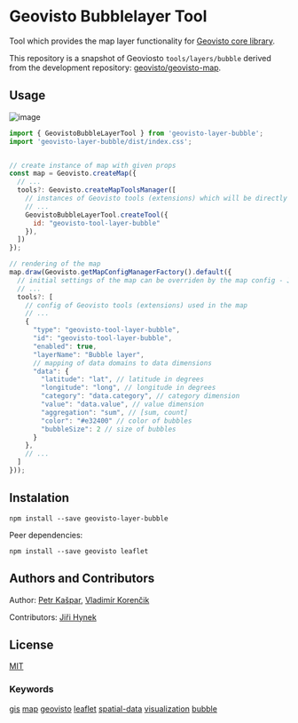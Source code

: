 # Geovisto Bubblelayer Tool

Tool which provides the map layer functionality for [Geovisto core library](https://github.com/geovisto/geovisto).

This repository is a snapshot of Geoviosto `tools/layers/bubble` derived from the development repository: [geovisto/geovisto-map](https://github.com/geovisto/geovisto-map).

## Usage

![image](https://user-images.githubusercontent.com/44326793/231517793-49dfea9d-b7bb-407f-841f-1c87c0665633.png)

```js
import { GeovistoBubbleLayerTool } from 'geovisto-layer-bubble';
import 'geovisto-layer-bubble/dist/index.css';


// create instance of map with given props
const map = Geovisto.createMap({
  // ...
  tools?: Geovisto.createMapToolsManager([
    // instances of Geovisto tools (extensions) which will be directly used in the map
    // ...
    GeovistoBubbleLayerTool.createTool({
      id: "geovisto-tool-layer-bubble"
    }),
  ])
});

// rendering of the map
map.draw(Geovisto.getMapConfigManagerFactory().default({
  // initial settings of the map can be overriden by the map config - JSON structure providing user settings
  // ...
  tools?: [
    // config of Geovisto tools (extensions) used in the map
    // ...
    {
      "type": "geovisto-tool-layer-bubble",
      "id": "geovisto-tool-layer-bubble",
      "enabled": true,
      "layerName": "Bubble layer",
      // mapping of data domains to data dimensions
      "data": {
        "latitude": "lat", // latitude in degrees
        "longitude": "long", // longitude in degrees
        "category": "data.category", // category dimension
        "value": "data.value", // value dimension
        "aggregation": "sum", // [sum, count]
        "color": "#e32400" // color of bubbles
        "bubbleSize": 2 // size of bubbles
      }
    },
    // ...
  ]
}));
```

## Instalation

`npm install --save geovisto-layer-bubble`

Peer dependencies:

`npm install --save geovisto leaflet`

## Authors and Contributors

Author: [Petr Kašpar](https://github.com/xkaspa40), [Vladimír Korenčik](https://github.com/froztt)

Contributors: [Jiři Hynek](https://github.com/jirka)

## License

[MIT](https://github.com/geovisto/geovisto-layer-bubble/blob/master/LICENSE)

### Keywords

[gis](https://www.npmjs.com/search?q=keywords:gis) [map](https://www.npmjs.com/search?q=keywords:map) [geovisto](https://www.npmjs.com/search?q=keywords:geovisto) [leaflet](https://www.npmjs.com/search?q=keywords:leaflet) [spatial-data](https://www.npmjs.com/search?q=keywords:spatial-data) [visualization](https://www.npmjs.com/search?q=keywords:visualization) [bubble](https://www.npmjs.com/search?q=keywords:bubble)
